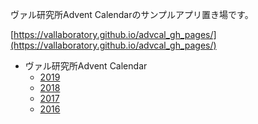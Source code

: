 ヴァル研究所Advent Calendarのサンプルアプリ置き場です。

[https://vallaboratory.github.io/advcal_gh_pages/](https://vallaboratory.github.io/advcal_gh_pages/)

 * ヴァル研究所Advent Calendar
   * [2019](https://qiita.com/advent-calendar/2019/val)
   * [2018](https://qiita.com/advent-calendar/2018/val)
   * [2017](https://qiita.com/advent-calendar/2017/val)
   * [2016](https://qiita.com/advent-calendar/2016/val)

